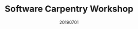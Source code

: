 ---
title: Software Carpentry Workshop
date: 20190701
end_date: 20190702
instructors:
- Joshua Stough
- Begüm Topcuoglu
- Kelly Sovacool
helpers:
- Ari Kozik
- Katherine McLean
- Dana King
- Eric Bastien
site: https://UMSWC.github.io/2019-07-1-umich
etherpad: https://pad.carpentries.org/2019-07-01-umich
eventbrite: 
---